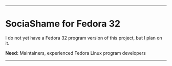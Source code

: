 
***

# SociaShame for Fedora 32

I do not yet have a Fedora 32 program version of this project, but I plan on it.

**Need:** Maintainers, experienced Fedora Linux program developers

***
